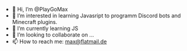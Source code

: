 - 👋 Hi, I’m @PlayGoMax
- 👀 I’m interested in learning Javasript to programm Discord bots and Minecraft plugins.
- 🌱 I’m currently learning JS
- 💞️ I’m looking to collaborate on ...
- 📫 How to reach me: max@flatmail.de

<!---
PlayGoMax/PlayGoMax is a ✨ special ✨ repository because its `README.md` (this file) appears on your GitHub profile.
You can click the Preview link to take a look at your changes.
--->
